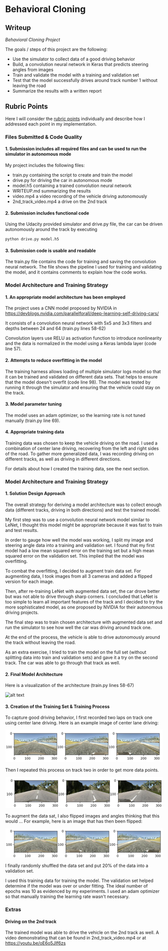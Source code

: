 # **Behavioral Cloning** 

## Writeup

*Behavioral Cloning Project*

The goals / steps of this project are the following:
* Use the simulator to collect data of a good driving behavior
* Build, a convolution neural network in Keras that predicts steering angles from images
* Train and validate the model with a training and validation set
* Test that the model successfully drives around track number 1 without leaving the road
* Summarize the results with a written report


[//]: # (Image References)

[image1]: https://devblogs.nvidia.com/parallelforall/wp-content/uploads/2016/08/cnn-architecture.png "Model Visualization"
[image2]: ./images/image1.jpeg "Data sample 1st track"
[image3]: ./images/image2.jpeg "Data sample 2nd track"
[image4]: ./images/image3.jpeg "Data sample. Flipped images"

## Rubric Points

Here I will consider the [rubric points](https://review.udacity.com/#!/rubrics/432/view) individually and describe how I addressed each point in my implementation.  

### Files Submitted & Code Quality

#### 1. Submission includes all required files and can be used to run the simulator in autonomous mode

My project includes the following files:
* train.py containing the script to create and train the model
* drive.py for driving the car in autonomous mode
* model.h5 containing a trained convolution neural network 
* WRITEUP.md summarizing the results
* video.mp4 a video recording of the vehicle driving autonomously
* 2nd_track_video.mp4 a drive on the 2nd track

#### 2. Submission includes functional code

Using the Udacity provided simulator and drive.py file, the car can be driven autonomously around the track by executing 

```sh
python drive.py model.h5
```

#### 3. Submission code is usable and readable

The train.py file contains the code for training and saving the convolution neural network. The file shows the pipeline I used for training and validating the model, and it contains comments to explain how the code works.

### Model Architecture and Training Strategy

#### 1. An appropriate model architecture has been employed

The project uses a CNN model proposed by NVIDIA in https://devblogs.nvidia.com/parallelforall/deep-learning-self-driving-cars/

It consists of a convolution neural network with 5x5 and 3x3 filters and depths between 24 and 64 (train.py lines 58-62) 

Convolution layers use RELU as activation function to introduce nonlinearity and the data is normalized in the model using a Keras lambda layer (code line 57). 

#### 2. Attempts to reduce overfitting in the model

The training harness allows loading of multiple simulator logs model so that it can be trained and validated on different data sets. That helps to ensure that the model doesn't overfit (code line 98). The model was tested by running it through the simulator and ensuring that the vehicle could stay on the track.

#### 3. Model parameter tuning

The model uses an adam optimizer, so the learning rate is not tuned manually (train.py line 69).

#### 4. Appropriate training data

Training data was chosen to keep the vehicle driving on the road. I used a combination of center lane driving, recovering from the left and right sides of the road.
To gather more generalized data, I was recording driving on different tracks, as well as driving in different directions. 

For details about how I created the training data, see the next section. 

### Model Architecture and Training Strategy

#### 1. Solution Design Approach

The overall strategy for deriving a model architecture was to collect enough data (different tracks, driving in both directions) and test the trained model.

My first step was to use a convolution neural network model similar to LeNet, I thought this model might be appropriate because it was fast to train and test results.

In order to gauge how well the model was working, I split my image and steering angle data into a training and validation set. I found that my first model had a low mean squared error on the training set but a high mean squared error on the validation set. This implied that the model was overfitting. 

To combat the overfitting, I decided to augment train data set. For augmenting data, I took images from all 3 cameras and added a flipped version for each image.

Then, after re-training LeNet with augmented data set, the car drove better but was not able to drive through sharp corners. I concluded that LeNet is too simple to learn all important features of the track and I decided to try the more sophisticated model, as one proposed by NVIDIA for their autonomous driving projects.  

The final step was to train chosen architecture with augmented data set and run the simulator to see how well the car was driving around track one.

At the end of the process, the vehicle is able to drive autonomously around the track without leaving the road.

As an extra exercise, I tried to train the model on the full set (without splitting data into train and validation sets) and gave it a try on the second track. The car was able to go through that track as well.

#### 2. Final Model Architecture

Here is a visualization of the architecture (train.py lines 58-67)

![alt text][image1]

#### 3. Creation of the Training Set & Training Process

To capture good driving behavior, I first recorded two laps on track one using center lane driving. Here is an example image of center lane driving:

![alt text][image2]

Then I repeated this process on track two in order to get more data points.

![alt text][image3]

To augment the data sat, I also flipped images and angles thinking that this would ... For example, here is an image that has then been flipped:

![alt text][image4]

I finally randomly shuffled the data set and put 20% of the data into a validation set. 

I used this training data for training the model. The validation set helped determine if the model was over or under fitting. The ideal number of epochs was 10 as evidenced by my experiments. I used an adam optimizer so that manually training the learning rate wasn't necessary.

### Extras

#### Driving on the 2nd track

The trained model was able to drive the vehicle on the 2nd track as well. A video demonstrating that can be found in 2nd_track_video.mp4 or at https://youtu.be/oE6o5JIf6zs
